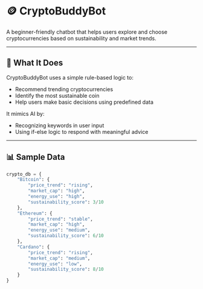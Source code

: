 # 🪙 CryptoBuddyBot

A beginner-friendly chatbot that helps users explore and choose cryptocurrencies based on sustainability and market trends.

---

## 🚀 What It Does

CryptoBuddyBot uses a simple rule-based logic to:
- Recommend trending cryptocurrencies
- Identify the most sustainable coin
- Help users make basic decisions using predefined data

It mimics AI by:
- Recognizing keywords in user input
- Using if-else logic to respond with meaningful advice

---

## 📊 Sample Data

```python
crypto_db = {
    "Bitcoin": {
        "price_trend": "rising",
        "market_cap": "high",
        "energy_use": "high",
        "sustainability_score": 3/10
    },
    "Ethereum": {
        "price_trend": "stable",
        "market_cap": "high",
        "energy_use": "medium",
        "sustainability_score": 6/10
    },
    "Cardano": {
        "price_trend": "rising",
        "market_cap": "medium",
        "energy_use": "low",
        "sustainability_score": 8/10
    }
}
